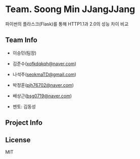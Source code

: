# Team. Soong Min JJangJJang

파이썬의 플라스크(Flask)를 통해 HTTP1.1과 2.0의 성능 차이 비교


## Team Info
* 이승민(팀장)
* 김준수(xofkdqkqh@naver.com)
* 나석주(seokmaTD@gmail.com)
* 박정훈(pjh76702@naver.com)
* 배상근(bsg0719@naver.com)

* 멘토: 김동성


## Project Info



## License
MIT
